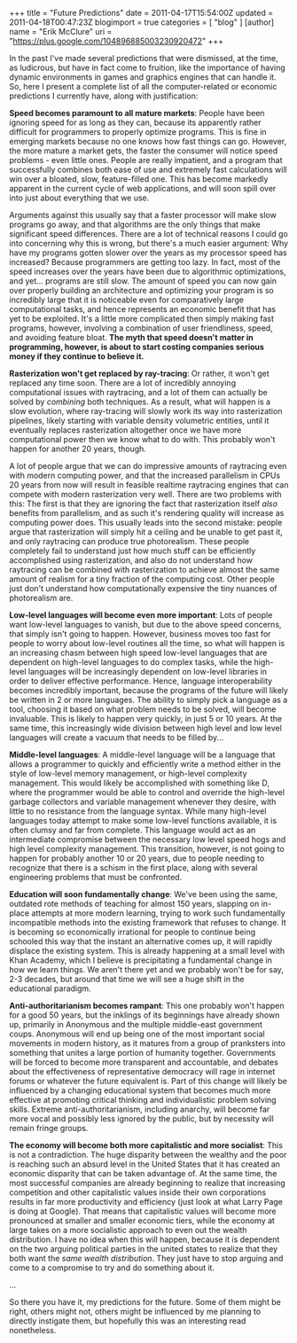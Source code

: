 +++
title = "Future Predictions"
date = 2011-04-17T15:54:00Z
updated = 2011-04-18T00:47:23Z
blogimport = true 
categories = [ "blog" ]
[author]
	name = "Erik McClure"
	uri = "https://plus.google.com/104896885003230920472"
+++

In the past I've made several predictions that were dismissed, at the time, as ludicrous, but have in fact come to fruition, like the importance of having dynamic environments in games and graphics engines that can handle it. So, here I present a complete list of all the computer-related or economic predictions I currently have, along with justification:

**Speed becomes paramount to all mature markets**: People have been ignoring speed for as long as they can, because its apparently rather difficult for programmers to properly optimize programs. This is fine in emerging markets because no one knows how fast things can go. However, the more mature a market gets, the faster the consumer will notice speed problems - even little ones. People are really impatient, and a program that successfully combines both ease of use and extremely fast calculations will win over a bloated, slow, feature-filled one. This has become markedly apparent in the current cycle of web applications, and will soon spill over into just about everything that we use.

Arguments against this usually say that a faster processor will make slow programs go away, and that algorithms are the only things that make significant speed differences. There are a lot of technical reasons I could go into concerning why this is wrong, but there's a much easier argument: Why have my programs gotten slower over the years as my processor speed has increased? Because programmers are getting too lazy. In fact, most of the speed increases over the years have been due to algorithmic optimizations, and yet... programs are still slow. The amount of speed you can now gain over properly building an architecture and optimizing your program is so incredibly large that it is noticeable even for comparatively large computational tasks, and hence represents an economic benefit that has yet to be exploited. It's a little more complicated then simply making fast programs, however, involving a combination of user friendliness, speed, and avoiding feature bloat. **The myth that speed doesn't matter in programming, however, is about to start costing companies serious money if they continue to believe it.**

**Rasterization won't get replaced by ray-tracing**: Or rather, it won't get replaced any time soon. There are a lot of incredibly annoying computational issues with raytracing, and a lot of them can actually be solved by *combining* both techniques. As a result, what will happen is a slow evolution, where ray-tracing will slowly work its way into rasterization pipelines, likely starting with variable density volumetric entities, until it eventually replaces rasterization altogether once we have more computational power then we know what to do with. This probably won't happen for another 20 years, though.

A lot of people argue that we can do impressive amounts of raytracing even with modern computing power, and that the increased parallelism in CPUs 20 years from now will result in feasible realtime raytracing engines that can compete with modern rasterization very well. There are two problems with this: The first is that they are ignoring the fact that rasterization itself *also* benefits from parallelism, and as such it's rendering quality will increase as computing power does. This usually leads into the second mistake: people argue that rasterization will simply hit a ceiling and be unable to get past it, and only raytracing can produce true photorealism. These people completely fail to understand just how much stuff can be efficiently accomplished using rasterization, and also do not understand how raytracing can be combined with rasterization to achieve almost the same amount of realism for a tiny fraction of the computing cost. Other people just don't understand how computationally expensive the tiny nuances of photorealism are.

**Low-level languages will become even more important**: Lots of people want low-level languages to vanish, but due to the above speed concerns, that simply isn't going to happen. However, business moves too fast for people to worry about low-level routines all the time, so what will happen is an increasing chasm between high speed low-level languages that are dependent on high-level languages to do complex tasks, while the high-level languages will be increasingly dependent on low-level libraries in order to deliver effective performance. Hence, language interoperability becomes incredibly important, because the programs of the future will likely be written in 2 or more languages. The ability to simply pick a language as a tool, choosing it based on what problem needs to be solved, will become invaluable. This is likely to happen very quickly, in just 5 or 10 years. At the same time, this increasingly wide division between high level and low level languages will create a vacuum that needs to be filled by...

**Middle-level languages**: A middle-level language will be a language that allows a programmer to quickly and efficiently write a method either in the style of low-level memory management, or high-level complexity management. This would likely be accomplished with something like D, where the programmer would be able to control and override the high-level garbage collectors and variable management whenever they desire, with little to no resistance from the language syntax. While many high-level languages today attempt to make some low-level functions available, it is often clumsy and far from complete. This language would act as an intermediate compromise between the necessary low level speed hogs and high level complexity management. This transition, however, is not going to happen for probably another 10 or 20 years, due to people needing to recognize that there is a schism in the first place, along with several engineering problems that must be confronted.

**Education will soon fundamentally change**: We've been using the same, outdated rote methods of teaching for almost 150 years, slapping on in-place attempts at more modern learning, trying to work such fundamentally incompatible methods into the existing framework that refuses to change. It is becoming so economically irrational for people to continue being schooled this way that the instant an alternative comes up, it will rapidly displace the existing system. This is already happening at a small level with Khan Academy, which I believe is precipitating a fundamental change in how we learn things. We aren't there yet and we probably won't be for say, 2-3 decades, but around that time we will see a huge shift in the educational paradigm.

**Anti-authoritarianism becomes rampant**: This one probably won't happen for a good 50 years, but the inklings of its beginnings have already shown up, primarily in Anonymous and the multiple middle-east government coups. Anonymous will end up being one of the most important social movements in modern history, as it matures from a group of pranksters into something that unites a large portion of humanity together. Governments will be forced to become more transparent and accountable, and debates about the effectiveness of representative democracy will rage in internet forums or whatever the future equivalent is. Part of this change will likely be influenced by a changing educational system that becomes much more effective at promoting critical thinking and individualistic problem solving skills. Extreme anti-authoritarianism, including anarchy, will become far more vocal and possibly less ignored by the  public, but by necessity will remain fringe groups.

**The economy will become both more capitalistic and more socialist**: This is not a contradiction. The huge disparity between the wealthy and the poor is reaching such an absurd level in the United States that it has created an economic disparity that can be taken advantage of. At the same time, the most successful companies are already beginning to realize that increasing competition and other capitalistic values inside their own corporations results in far more productivity and efficiency (just look at what Larry Page is doing at Google). That means that capitalistic values will become more pronounced at smaller and smaller economic tiers, while the economy at large takes on a more socialistic approach to even out the wealth distribution. I have no idea when this will happen, because it is dependent on the two arguing political parties in the united states to realize that they both want the *same wealth distribution*. They just have to stop arguing and come to a compromise to try and do something about it.

...

So there you have it, my predictions for the future. Some of them might be right, others might not, others might be influenced by me planning to directly instigate them, but hopefully this was an interesting read nonetheless.
